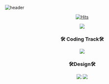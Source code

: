 ![header](https://capsule-render.vercel.app/api?type=waving&color=timeGradient&text=YEBIN👋&animation=twinkling&fontSize=70&fontAlignY=50&fontAlign=50&height=200)

<div align=center>	
  
[![Hits](https://hits.seeyoufarm.com/api/count/incr/badge.svg?url=https%3A%2F%2Fgithub.com%2Fyebin113&count_bg=%23D7D265&title_bg=%23252222&icon=&icon_color=%23E7E7E7&title=hits&edge_flat=false)](https://hits.seeyoufarm.com)
  
</div>
<p align="center"> 
  <img src="https://github-readme-stats.vercel.app/api?username=yebin113&theme=vue&show_icons=true"/></a>
</p>
<h3 align="center"> 🛠 Coding Track🛠 </h3>
<div align=center>	
<img src="https://img.shields.io/badge/Python-3776AB?style=flat&logo=Python&logoColor=white"/>
</div>
<div align=center>	
  <h3 align="center"> 🛠Design🛠 </h3>
<img src=https://img.shields.io/badge/adobe%20illustrator-%23FF9A00.svg?style=for-the-badge&logo=adobe%20illustrator&logoColor=white/>
<img src=https://img.shields.io/badge/adobe%20photoshop-%2331A8FF.svg?style=for-the-badge&logo=adobe%20photoshop&logoColor=white/>
</div>

<!--
**yebin113/yebin113** is a ✨ _special_ ✨ repository because its `README.md` (this file) appears on your GitHub profile.

Here are some ideas to get you started:

- 🔭 I’m currently working on ...
- 🌱 I’m currently learning ...
- 👯 I’m looking to collaborate on ...
- 🤔 I’m looking for help with ...
- 💬 Ask me about ...
- 📫 How to reach me: ...
- 😄 Pronouns: ...
- ⚡ Fun fact: ...
-->
